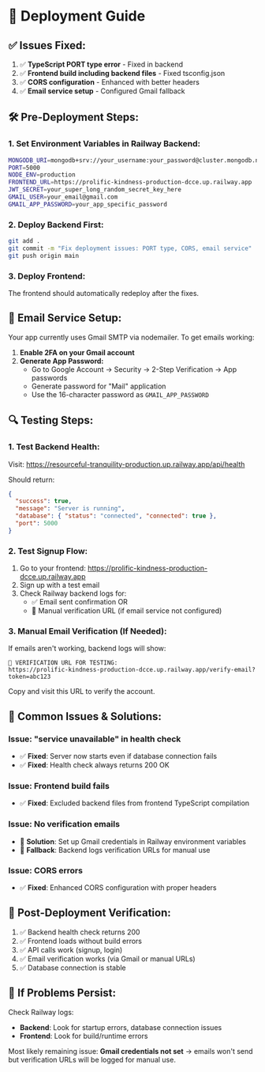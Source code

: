 # 🚀 Deployment Guide

## ✅ **Issues Fixed:**

1. ✅ **TypeScript PORT type error** - Fixed in backend
2. ✅ **Frontend build including backend files** - Fixed tsconfig.json
3. ✅ **CORS configuration** - Enhanced with better headers
4. ✅ **Email service setup** - Configured Gmail fallback

## 🛠️ **Pre-Deployment Steps:**

### 1. **Set Environment Variables in Railway Backend:**
```bash
MONGODB_URI=mongodb+srv://your_username:your_password@cluster.mongodb.net/expense_manager
PORT=5000
NODE_ENV=production
FRONTEND_URL=https://prolific-kindness-production-dcce.up.railway.app
JWT_SECRET=your_super_long_random_secret_key_here
GMAIL_USER=your_email@gmail.com
GMAIL_APP_PASSWORD=your_app_specific_password
```

### 2. **Deploy Backend First:**
```bash
git add .
git commit -m "Fix deployment issues: PORT type, CORS, email service"
git push origin main
```

### 3. **Deploy Frontend:**
The frontend should automatically redeploy after the fixes.

## 📧 **Email Service Setup:**

Your app currently uses Gmail SMTP via nodemailer. To get emails working:

1. **Enable 2FA on your Gmail account**
2. **Generate App Password:**
   - Go to Google Account → Security → 2-Step Verification → App passwords
   - Generate password for "Mail" application
   - Use the 16-character password as `GMAIL_APP_PASSWORD`

## 🔍 **Testing Steps:**

### 1. **Test Backend Health:**
Visit: https://resourceful-tranquility-production.up.railway.app/api/health

Should return:
```json
{
  "success": true,
  "message": "Server is running",
  "database": { "status": "connected", "connected": true },
  "port": 5000
}
```

### 2. **Test Signup Flow:**
1. Go to your frontend: https://prolific-kindness-production-dcce.up.railway.app
2. Sign up with a test email
3. Check Railway backend logs for:
   - ✅ Email sent confirmation OR
   - 🔗 Manual verification URL (if email service not configured)

### 3. **Manual Email Verification (If Needed):**
If emails aren't working, backend logs will show:
```
🔗 VERIFICATION URL FOR TESTING:
https://prolific-kindness-production-dcce.up.railway.app/verify-email?token=abc123
```

Copy and visit this URL to verify the account.

## 🐛 **Common Issues & Solutions:**

### **Issue: "service unavailable" in health check**
- ✅ **Fixed**: Server now starts even if database connection fails
- ✅ **Fixed**: Health check always returns 200 OK

### **Issue: Frontend build fails**
- ✅ **Fixed**: Excluded backend files from frontend TypeScript compilation

### **Issue: No verification emails**
- 🔧 **Solution**: Set up Gmail credentials in Railway environment variables
- 🔄 **Fallback**: Backend logs verification URLs for manual use

### **Issue: CORS errors**
- ✅ **Fixed**: Enhanced CORS configuration with proper headers

## 📝 **Post-Deployment Verification:**

1. ✅ Backend health check returns 200
2. ✅ Frontend loads without build errors
3. ✅ API calls work (signup, login)
4. ✅ Email verification works (via Gmail or manual URLs)
5. ✅ Database connection is stable

## 🔧 **If Problems Persist:**

Check Railway logs:
- **Backend**: Look for startup errors, database connection issues
- **Frontend**: Look for build/runtime errors

Most likely remaining issue: **Gmail credentials not set** → emails won't send but verification URLs will be logged for manual use.
